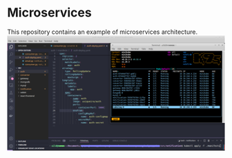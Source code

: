 # Microservices
This repository contains an example of microservices architecture.
![tests](src/img/microservices.png)
